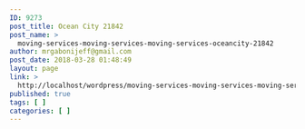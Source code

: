 ```yaml
---
ID: 9273
post_title: Ocean City 21842
post_name: >
  moving-services-moving-services-moving-services-oceancity-21842
author: mrgabonijeff@gmail.com
post_date: 2018-03-28 01:48:49
layout: page
link: >
  http://localhost/wordpress/moving-services-moving-services-moving-services-oceancity-21842/
published: true
tags: [ ]
categories: [ ]
---
```


